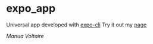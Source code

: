 # expo_app
Universal app developed with [expo-cli](https://docs.expo.dev/more/expo-cli/)
Try it out my [page](https://manuavoltaire.com)

*Manua Voltaire*